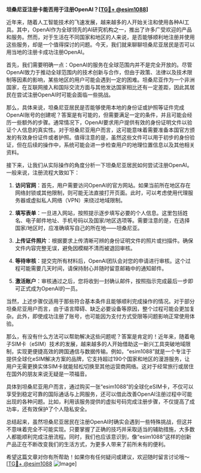 **坦桑尼亚注册卡能否用于注册OpenAI？[[TG💪+ @esim1088](https://t.me/s/esim1088)]**

近年来，随着人工智能技术的飞速发展，越来越多的人开始关注和使用各种AI工具。其中，OpenAI作为全球领先的AI研究机构之一，推出了许多广受欢迎的产品和服务。然而，对于生活在不同国家和地区的人来说，是否能够顺利地注册并使用这些服务，却是一个值得探讨的问题。今天，我们就来聊聊坦桑尼亚居民是否可以用当地的注册卡成功注册OpenAI。

首先，我们需要明确一点：OpenAI的服务在全球范围内并不是完全开放的。尽管OpenAI致力于推动全球范围内的技术创新与合作，但由于政策、法律以及技术限制等因素的影响，某些地区的用户可能会遇到一定的困难。坦桑尼亚作为一个非洲国家，在互联网接入和国际交流方面与其他发达国家相比还有一定差距，因此其居民在尝试注册OpenAI时可能会面临一些挑战。

那么，具体来说，坦桑尼亚居民是否能够使用本地的身份证或护照等证件完成OpenAI账号的创建呢？答案是有可能的，但需要满足一定的条件，并且可能会经历一些额外的步骤。通常情况下，OpenAI要求用户提供有效的身份证明文件以验证个人信息的真实性。对于坦桑尼亚用户而言，这可能意味着需要准备本国官方颁发的有效身份证件或者护照。值得注意的是，虽然这些文件可以用于初步的身份验证，但在后续的操作中，系统可能会进一步检查用户的地理位置信息以及其他相关资料。

接下来，让我们从实际操作的角度分析一下坦桑尼亚居民如何尝试注册OpenAI。一般来说，注册流程大致如下：

1. **访问官网**：首先，用户需要访问OpenAI的官方网站。如果当前所在地区存在网络封锁或其他限制，则可能无法直接打开页面。此时，可以考虑使用代理服务器或虚拟私人网络（VPN）来绕过地域限制。
   
2. **填写表单**：一旦进入网站，按照提示逐步填写必要的个人信息。这里包括姓名、电子邮件地址、手机号码以及国家/地区选项等。需要注意的是，在选择国家/地区时，应准确填写自己的所在地——坦桑尼亚。

3. **上传证件照片**：根据要求上传清晰可辨的身份证明文件的照片或扫描件。确保文件内容完整无误，避免因模糊不清而被退回审核。

4. **等待审核**：提交完所有材料后，OpenAI团队会对您的申请进行审核。这个过程可能需要几天时间，请保持耐心并随时留意邮箱中的通知邮件。

5. **激活账户**：审核通过之后，您将收到一封确认邮件，按照指示完成最后一步即可正式成为OpenAI的一员。

当然，上述步骤仅适用于那些符合基本条件且能够顺利完成操作的情况。对于部分坦桑尼亚用户而言，由于语言障碍、缺乏必要设备等原因，整个过程可能会更加复杂。此外，即使成功注册了账号，也可能因为支付方式受限等问题影响正常使用体验。

那么，有没有什么方法可以帮助解决这些问题呢？答案是肯定的！近年来，随着电子SIM卡（eSIM）技术的发展，越来越多的人开始借助这一新兴工具突破地域限制，实现更便捷高效的跨国通信与数据传输。例如，“esim1088”就是一个专注于提供全球化eSIM解决方案的品牌，它支持超过190个国家和地区的漫游服务，让用户无需更换实体SIM卡就能轻松切换至其他运营商网络。这对于经常旅行或居住在国外的朋友来说无疑是一项福音。

具体到坦桑尼亚用户而言，通过购买一张“esim1088”的全球化eSIM卡，不仅可以享受到稳定可靠的国际通话与上网服务，还可以借此改善OpenAI注册过程中可能出现的各种问题。比如，利用该服务提供的虚拟号码完成注册步骤，不仅提高了成功率，还有效保护了个人隐私安全。

总结起来，虽然坦桑尼亚居民在注册OpenAI时确实会遇到一些特殊挑战，但这并不意味着完全不可能实现。只要掌握了正确的技巧并采取适当的辅助措施，大多数人都能顺利完成注册流程。同时，我们也应该意识到，像“esim1088”这样的创新产品正在不断改变我们的生活方式，为更多人带来了前所未有的便利。

希望这篇文章对你有所帮助！如果你有任何疑问或建议，欢迎随时留言讨论哦～ [[TG💪+ @esim1088](https://t.me/s/esim1088) ![Image](https://i.postimg.cc/4NQfJmqS/Snipaste-2025-05-13-00-14-12.png)]